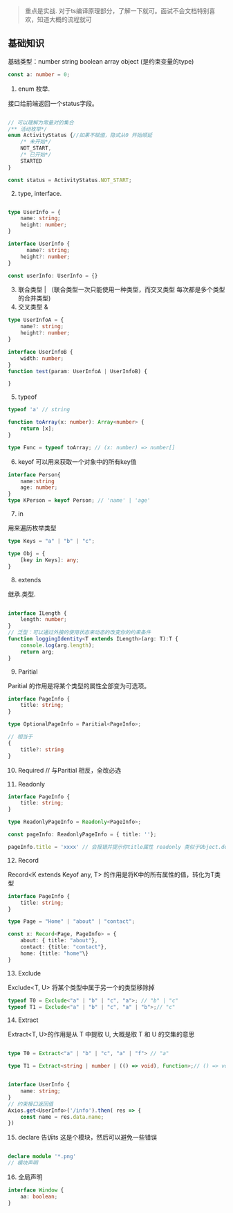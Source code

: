 
> 重点是实战. 对于ts编译原理部分，了解一下就可。面试不会文档特别喜欢，知道大概的流程就可

## 基础知识

基础类型：number string boolean array object (是约束变量的type)

```ts
const a: number = 0;
```

1. enum 枚举.

接口给前端返回一个status字段。

```ts

// 可以理解为常量对的集合
/** 活动枚举*/
enum ActivityStatus {//如果不赋值，隐式从0 开始顺延
    /* 未开始*/
    NOT_START,
    /* 已开始*/
    STARTED
}

const status = ActivityStatus.NOT_START;
```

2. type, interface.

```ts

type UserInfo = {
    name: string;
    height: number;
}

interface UserInfo {
      name?: string;
    height?: number;  
}

const userInfo: UserInfo = {}
```

3. 联合类型 | （联合类型一次只能使用一种类型，而交叉类型 每次都是多个类型的合并类型)
4. 交叉类型 & 

```ts
type UserInfoA = {
    name?: string;
    height?: number;
}

interface UserInfoB {
    width: number;  
}
function test(param: UserInfoA | UserInfoB) {

}
```
5. typeof 

```js
typeof 'a' // string
```

```ts
function toArray(x: number): Array<number> {
    return [x];
}

type Func = typeof toArray; // (x: number) => number[]
```

6. keyof
可以用来获取一个对象中的所有key值
```ts
interface Person{
    name:string
    age: number;
}
type KPerson = keyof Person; // 'name' | 'age'
```

7. in

用来遍历枚举类型

```ts
type Keys = "a" | "b" | "c";

type Obj = {
    [key in Keys]: any;
}
```
8. extends

继承.类型.

```ts

interface ILength {
    length: number;
}
// 泛型：可以通过外接的使用状态来动态的改变你的约束条件   
function loggingIdentity<T extends ILength>(arg: T):T {
    console.log(arg.length);
    return arg;
}
```

9. Paritial

Paritial<T> 的作用是将某个类型的属性全部变为可选项。

```ts
interface PageInfo {
    title: string;
}

type OptionalPageInfo = Paritial<PageInfo>;

// 相当于
{
    title?: string
}
```

10. Required // 与Paritial 相反，全改必选

11. Readonly

```ts
interface PageInfo {
    title: string;
}

type ReadonlyPageInfo = Readonly<PageInfo>;

const pageInfo: ReadonlyPageInfo = { title: ''};

pageInfo.title = 'xxxx' // 会报错并提示你title属性 readonly 类似于Object.definedProperty 改属性为不可写
```

12. Record

Record<K extends Keyof any, T> 的作用是将K中的所有属性的值，转化为T类型
```ts
interface PageInfo {
    title: string;
}

type Page = "Home" | "about" | "contact";

const x: Record<Page, PageInfo> = {
    about: { title: "about"},
    contact: {title: "contact"},
    home: {title: "home"\}
}
```

13. Exclude

Exclude<T, U> 将某个类型中属于另一个的类型移除掉

```ts
typeof T0 = Exclude<"a" | "b" | "c", "a">; // "b" | "c"
typeof T1 = Exclude<"a" | "b" | "c", "a" | "b">;// "c"
```

14. Extract

Extract<T, U>的作用是从 T 中提取 U, 大概是取 T 和 U 的交集的意思

```ts

type T0 = Extract<"a" | "b" | "c", "a" | "f"> // "a"

type T1 = Extract<string | number | (() => void), Function>;// () => void // (() => void) 没有入参没有返回值的函数
```

```ts

interface UserInfo {
    name: string;
}
// 约束接口返回值
Axios.get<UserInfo>('/info').then( res => {
    const name = res.data.name;
})
```

15. declare 告诉ts 这是个模块，然后可以避免一些错误

```ts

declare module '*.png'
// 模块声明
```

16. 全局声明

```ts
interface Window {
    aa: boolean;
}
```